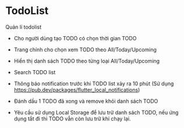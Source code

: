 # TodoList
 Quản lí todolist 
 
- Cho người dùng tạo TODO có chọn thời gian TODO

- Trang chính cho chọn xem TODO theo All/Today/Upcoming

- Hiển thị danh sách TODO theo từng loại All/Today/Upcoming

- Search TODO list

- Thông báo notification trước khi TODO list xảy ra 10 phút (Sử dụng https://pub.dev/packages/flutter_local_notifications)

- Đánh dầu 1 TODO đã xong và remove khỏi danh sách TODO

- Yêu cầu sử dụng Local Storage để lưu trữ danh sách TODO, nếu ứng dụng tắt đi thì TODO vẫn còn lưu trữ khi chạy lại.
